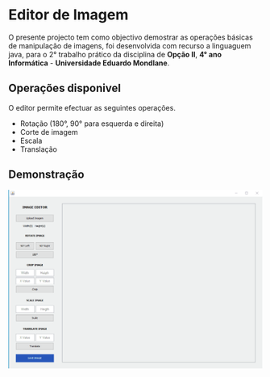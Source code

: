 # Editor de Imagem

O presente projecto tem como objectivo demostrar as operações básicas de manipulação de imagens, foi desenvolvida com recurso a linguaguem java, para o  2° trabalho prático da disciplina de **Opção II**, **4° ano Informática** - **Universidade Eduardo Mondlane**.

## Operações disponivel

O editor permite efectuar as seguintes operações.

- Rotação (180°, 90° para esquerda e direita)
- Corte de imagem
- Escala
- Translação

## Demonstração

<img src="demo.gif"/> 